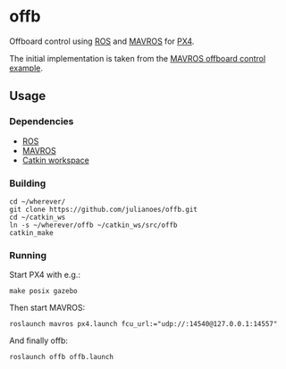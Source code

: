 # offb

Offboard control using [ROS](http://www.ros.org) and [MAVROS](https://github.com/mavlink/mavros) for [PX4](https://github.com/PX4/Firmware).

The initial implementation is taken from the [MAVROS offboard control example](http://dev.px4.io/ros-mavros-offboard.html).

## Usage

### Dependencies

- [ROS](http://www.ros.org)
- [MAVROS](https://github.com/mavlink/mavros)
- [Catkin workspace](http://wiki.ros.org/catkin/Tutorials/create_a_workspace)

### Building

```
cd ~/wherever/
git clone https://github.com/julianoes/offb.git
cd ~/catkin_ws
ln -s ~/wherever/offb ~/catkin_ws/src/offb
catkin_make
```

### Running

Start PX4 with e.g.:
```
make posix gazebo
```

Then start MAVROS:

```
roslaunch mavros px4.launch fcu_url:="udp://:14540@127.0.0.1:14557"
```

And finally offb:

```
roslaunch offb offb.launch
```
